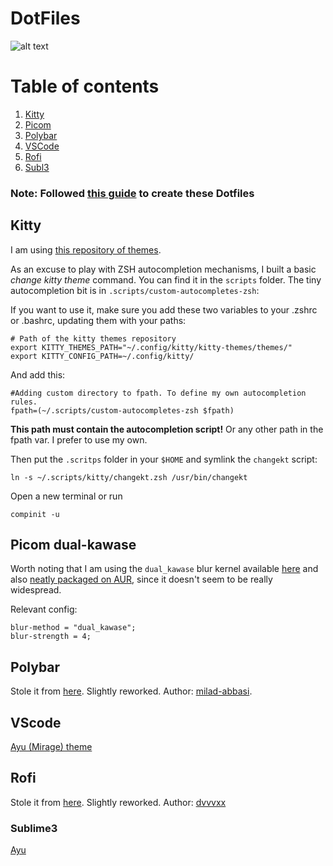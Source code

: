 # DotFiles

![alt text](https://i.imgur.com/7X6VGp3.png "Glorious Desktop")
# Table of contents
1. [Kitty](#kitty)
2. [Picom](#picom)
3. [Polybar](#polybar)
4. [VSCode](#vscode)
5. [Rofi](#rofi)
5. [Subl3](#subl3)

### Note: Followed [this guide](https://www.atlassian.com/git/tutorials/dotfiles) to create these Dotfiles 
## Kitty <a name="kitty"></a>

I am using [this repository of themes](https://github.com/dexpota/kitty-themes).

As an excuse to play with ZSH autocompletion mechanisms, I built a basic *change kitty theme* command. You can find it in the `scripts` folder. The tiny autocompletion bit is in `.scripts/custom-autocompletes-zsh`:


If you want to use it, make sure you add these two variables to your .zshrc or .bashrc, updating them with your paths:
```
# Path of the kitty themes repository
export KITTY_THEMES_PATH="~/.config/kitty/kitty-themes/themes/"
export KITTY_CONFIG_PATH=~/.config/kitty/
```

And add this:

```
#Adding custom directory to fpath. To define my own autocompletion rules.
fpath=(~/.scripts/custom-autocompletes-zsh $fpath)
```
**This path must contain the autocompletion script!**
Or any other path in the fpath var. I prefer to use my own.

Then put the `.scritps` folder in your `$HOME` and symlink the `changekt` script:

```
ln -s ~/.scripts/kitty/changekt.zsh /usr/bin/changekt
```

Open a new terminal or run
```
compinit -u
```

## Picom dual-kawase <a name="picom"></a>

Worth noting that I am using the `dual_kawase` blur kernel available [here](https://github.com/tryone144/compton) and also [neatly packaged on AUR](https://aur.archlinux.org/packages/picom-tryone-git/), since it doesn't seem to be really widespread.

Relevant config:
```
blur-method = "dual_kawase";
blur-strength = 4;
```

## Polybar <a name="polybar"></a>

Stole it from [here](https://github.com/milad-abbasi/i3-dotfiles). Slightly reworked. Author: [milad-abbasi](https://github.com/milad-abbasi).


## VScode <a name="vscode"></a>

[Ayu (Mirage) theme](https://marketplace.visualstudio.com/items?itemName=teabyii.ayu)

## Rofi

Stole it from [here](https://github.com/dvvvxx/dotfiles/tree/master/.config/rofi). Slightly reworked. Author: [dvvvxx](https://github.com/dvvvxx)

### Sublime3 <a name="subl3"></a>

[Ayu](https://packagecontrol.io/packages/ayu)